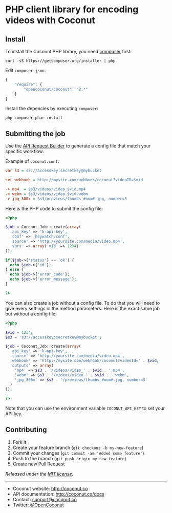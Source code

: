 # PHP client library for encoding videos with Coconut

## Install

To install the Coconut PHP library, you need [composer](http://getcomposer.org) first:

```console
curl -sS https://getcomposer.org/installer | php
```

Edit `composer.json`:

```javascript
{
    "require": {
        "opencoconut/coconut": "2.*"
    }
}
```

Install the depencies by executing `composer`:

```console
php composer.phar install
```

## Submitting the job

Use the [API Request Builder](https://app.coconut.co/job/new) to generate a config file that match your specific workflow.

Example of `coconut.conf`:

```ini
var s3 = s3://accesskey:secretkey@mybucket

set webhook = http://mysite.com/webhook/coconut?videoID=$vid

-> mp4  = $s3/videos/video_$vid.mp4
-> webm = $s3/videos/video_$vid.webm
-> jpg_300x = $s3/previews/thumbs_#num#.jpg, number=3
```

Here is the PHP code to submit the config file:

```php
<?php

$job = Coconut_Job::create(array(
  'api_key' => 'k-api-key',
  'conf' => 'heywatch.conf',
  'source' => 'http://yoursite.com/media/video.mp4',
  'vars' => array('vid' => 1234)
));

if($job->{'status'} == 'ok') {
  echo $job->{'id'};
} else {
  echo $job->{'error_code'};
  echo $job->{'error_message'};
}

?>
```

You can also create a job without a config file. To do that you will need to give every settings in the method parameters. Here is the exact same job but without a config file:

```php
<?php

$vid = 1234;
$s3 = 's3://accesskey:secretkey@mybucket';

$job = Coconut_Job::create(array(
  'api_key' => 'k-api-key',
  'source' => 'http://yoursite.com/media/video.mp4',
  'webhook' => 'http://mysite.com/webhook/coconut?videoId=' . $vid,
  'outputs' => array(
    'mp4' => $s3 . '/videos/video_' . $vid . '.mp4',
    'webm' => $s3 . '/videos/video_' . $vid . '.webm',
    'jpg_300x' => $s3 . '/previews/thumbs_#num#.jpg, number=3'
  )
));

?>
```

Note that you can use the environment variable `COCONUT_API_KEY` to set your API key.

## Contributing

1. Fork it
2. Create your feature branch (`git checkout -b my-new-feature`)
3. Commit your changes (`git commit -am 'Added some feature'`)
4. Push to the branch (`git push origin my-new-feature`)
5. Create new Pull Request


*Released under the [MIT license](http://www.opensource.org/licenses/mit-license.php).*

---

* Coconut website: http://coconut.co
* API documentation: http://coconut.co/docs
* Contact: [support@coconut.co](mailto:support@coconut.co)
* Twitter: [@OpenCoconut](http://twitter.com/opencoconut)

